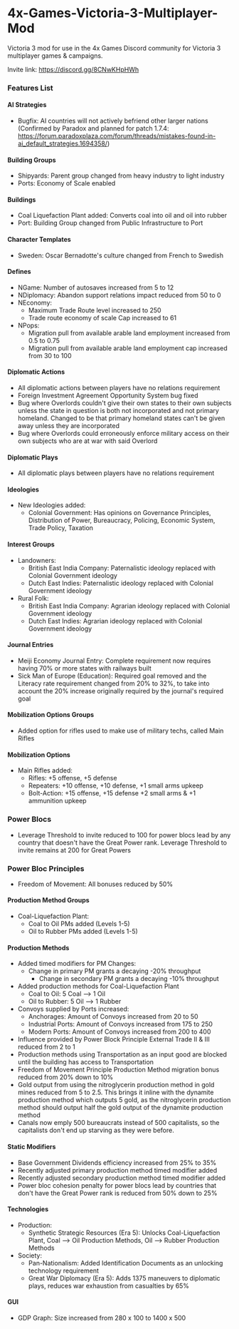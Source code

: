 # 4x-Games-Victoria-3-Multiplayer-Mod
Victoria 3 mod for use in the 4x Games Discord community for Victoria 3 multiplayer games & campaigns.

Invite link: https://discord.gg/8CNwKHpHWh

### Features List ###
#### AI Strategies ####
- Bugfix: AI countries will not actively befriend other larger nations (Confirmed by Paradox and planned for patch 1.7.4: https://forum.paradoxplaza.com/forum/threads/mistakes-found-in-ai_default_strategies.1694358/)
#### Building Groups ####
- Shipyards: Parent group changed from heavy industry to light industry
- Ports: Economy of Scale enabled

#### Buildings ####
- Coal Liquefaction Plant added: Converts coal into oil and oil into rubber
- Port: Building Group changed from Public Infrastructure to Port

#### Character Templates ####
- Sweden: Oscar Bernadotte's culture changed from French to Swedish

#### Defines ####
- NGame: Number of autosaves increased from 5 to 12
- NDiplomacy: Abandon support relations impact reduced from 50 to 0
- NEconomy:
    - Maximum Trade Route level increased to 250
    - Trade route economy of scale Cap increased to 61
- NPops:
    - Migration pull from available arable land employment increased from 0.5 to 0.75
    - Migration pull from available arable land employment cap increased from 30 to 100

#### Diplomatic Actions ####
- All diplomatic actions between players have no relations requirement
- Foreign Investment Agreement Opportunity System bug fixed
- Bug where Overlords couldn't give their own states to their own subjects unless the state in question is both not incorporated and not primary homeland. Changed to be that primary homeland states can't be given away unless they are incorporated
- Bug where Overlords could erroneously enforce military access on their own subjects who are at war with said Overlord

#### Diplomatic Plays ####
- All diplomatic plays between players have no relations requirement

#### Ideologies ####
- New Ideologies added:
    - Colonial Government: Has opinions on Governance Principles, Distribution of Power, Bureaucracy, Policing, Economic System, Trade Policy, Taxation

#### Interest Groups ####
- Landowners:
    - British East India Company: Paternalistic ideology replaced with Colonial Government ideology
    - Dutch East Indies: Paternalistic ideology replaced with Colonial Government ideology
- Rural Folk:
    - British East India Company: Agrarian ideology replaced with Colonial Government ideology
    - Dutch East Indies: Agrarian ideology replaced with Colonial Government ideology

#### Journal Entries ####
- Meiji Economy Journal Entry: Complete requirement now requires having 70% or more states with railways built
- Sick Man of Europe (Education): Required goal removed and the Literacy rate requirement changed from 20% to 32%, to take into account the 20% increase originally required by the journal's required goal

#### Mobilization Options Groups ####
- Added option for rifles used to make use of military techs, called Main Rifles

#### Mobilization Options ####
- Main Rifles added:
    - Rifles: +5 offense, +5 defense
    - Repeaters: +10 offense, +10 defense, +1 small arms upkeep
    - Bolt-Action: +15 offense, +15 defense +2 small arms & +1 ammunition upkeep

### Power Blocs ###
- Leverage Threshold to invite reduced to 100 for power blocs lead by any country that doesn't have the Great Power rank. Leverage Threshold to invite remains at 200 for Great Powers

### Power Bloc Principles ###
- Freedom of Movement: All bonuses reduced by 50%

#### Production Method Groups ####
- Coal-Liquefaction Plant:
    - Coal to Oil PMs added (Levels 1-5)
    - Oil to Rubber PMs added (Levels 1-5)

#### Production Methods ####
- Added timed modifiers for PM Changes:
    - Change in primary PM grants a decaying -20% throughput
	  - Change in secondary PM grants a decaying -10% throughput
- Added production methods for Coal-Liquefaction Plant
    - Coal to Oil: 5 Coal --> 1 Oil
    - Oil to Rubber: 5 Oil --> 1 Rubber
- Convoys supplied by Ports increased:
    - Anchorages: Amount of Convoys increased from 20 to 50
    - Industrial Ports: Amount of Convoys increased from 175 to 250
    - Modern Ports: Amount of Convoys increased from 200 to 400
- Influence provided by Power Block Principle External Trade II & III reduced from 2 to 1
- Production methods using Transportation as an input good are blocked until the building has access to Transportation
- Freedom of Movement Principle Production Method migration bonus reduced from 20% down to 10%
- Gold output from using the nitroglycerin production method in gold mines reduced from 5 to 2.5. This brings it inline with the dynamite production method which outputs 5 gold, as the nitroglycerin production method should output half the gold output of the dynamite production method
- Canals now emply 500 bureaucrats instead of 500 capitalists, so the capitalists don't end up starving as they were before.

#### Static Modifiers ####
- Base Government Dividends efficiency increased from 25% to 35%
- Recently adjusted primary production method timed modifier added
- Recently adjusted secondary production method timed modifier added
- Power bloc cohesion penalty for power blocs lead by countries that don't have the Great Power rank is reduced from 50% down to 25%

#### Technologies ####
- Production:
    - Synthetic Strategic Resources (Era 5): Unlocks Coal-Liquefaction Plant, Coal --> Oil Production Methods, Oil --> Rubber Production Methods
- Society:
    - Pan-Nationalism: Added Identification Documents as an unlocking technology requirement
    - Great War Diplomacy (Era 5): Adds 1375 maneuvers to diplomatic plays, reduces war exhaustion from casualties by 65%

#### GUI ####
- GDP Graph: Size increased from 280 x 100 to 1400 x 500

